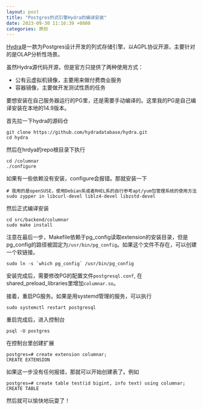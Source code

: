```yaml
---
layout: post
title: "Postgres列式引擎Hydra的编译安装"
date: 2023-09-30 11:16:39 +0800
categories: 原创
---
```


[Hydra](https://www.hydra.so/)是一款为Postgres设计开发的列式存储引擎，以AGPL协议开源，主要针对的是OLAP分析性场景。

虽然Hydra源代码开源，但是官方只提供了两种使用方式：
- 公有云虚拟机镜像，主要用来做付费商业服务
- 容器镜像，主要做开发测试性质的任务

要想安装在自己服务器运行的PG里，还是需要手动编译的。这里我的PG是自己编译安装在本地的14.9版本。

首先拉一下hydra的源码仓

```
git clone https://github.com/hydradatabase/hydra.git
cd hydra
```

然后在hrdya的repo根目录下执行

```
cd /columnar 
./configure
```

如果有一些依赖没有安装，configure会报错。那就安装一下

```
# 我用的是openSUSE，使用Debian系或者RHEL系的自行参考apt/yum包管理系统的使用方法
sudo zypper in libcurl-devel liblz4-devel libzstd-devel 
```

然后正式编译安装

```
cd src/backend/columnar 
sudo make install
```

注意在最后一步，Makefile依赖于pg_config读取extension的安装目录，但是pg_config的路径被固定为`/usr/bin/pg_config`。如果这个文件不存在，可以创建一个软链接。

```
sudo ln -s `which pg_config` /usr/bin/pg_config
```

安装完成后，需要修改PG的配置文件`postgresql.conf`, 在shared_preload_libraries里增加`columnar.so`。

接着，重启PG服务。如果是用systemd管理的服务，可以执行

```
sudo systemctl restart postgresql
```

重启完成后，进入控制台

```
psql -U postgres
```

在控制台里创建扩展

```
postgres=# create extension columnar;
CREATE EXTENSION
```

如果这一步没有任何报错，那就可以开始创建表了。例如

```
postgres=# create table test(id bigint, info text) using columnar;
CREATE TABLE
```

然后就可以愉快地玩耍了！
